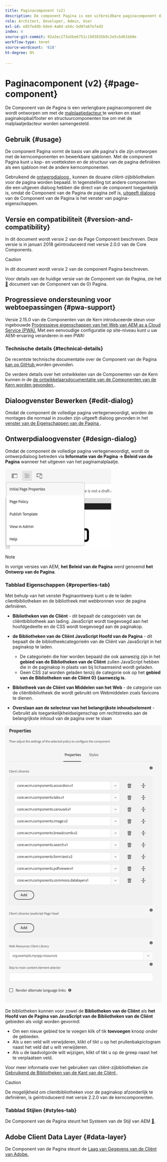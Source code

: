 ```yaml
---
title: Paginacomponent (v2)
description: De component Pagina is een uitbreidbare paginacomponent die wordt ontworpen om met de malplaatjeredacteur te werken en paginakopbal/footer en structuurcomponenten toe te laten om met de malplaatjedacteur worden samengesteld.
role: Architect, Developer, Admin, User
exl-id: e85fe4db-6de4-4a84-a54c-bd07a67efed3
index: n
source-git-commit: 92a3ec273a5be6751c1503835b9c2e5cbd61bb9e
workflow-type: tm+mt
source-wordcount: '618'
ht-degree: 0%

---
```



# Paginacomponent (v2) {#page-component}

De Component van de Pagina is een verlengbare paginacomponent die wordt ontworpen om met de [ malplaatjedacteur ](https://experienceleague.adobe.com/docs/experience-manager-cloud-service/sites/authoring/features/templates.html) te werken en staat paginakopbal/footer en structuurcomponenten toe om met de malplaatjedacteur worden samengesteld.

## Gebruik {#usage}

De component Pagina vormt de basis van alle pagina&#39;s die zijn ontworpen met de kerncomponenten en bewerkbare sjablonen. Met de component Pagina kunt u kop- en voetteksten en de structuur van de pagina definiëren als een sjabloon met de andere kerncomponenten.

Gebruikend de [ ontwerpdialoog ](#design-dialog), kunnen de douane cliënt-zijbibliotheken voor de pagina worden bepaald. In tegenstelling tot andere componenten die een uitgeven dialoog hebben die direct van de component toegankelijk is, omdat de Component van de Pagina de pagina zelf is, [ uitgeeft dialoog ](#edit-dialog) van de Component van de Pagina is het venster van pagina-eigenschappen.

## Versie en compatibiliteit {#version-and-compatibility}

In dit document wordt versie 2 van de Page Component beschreven. Deze versie is in januari 2018 geïntroduceerd met versie 2.0.0 van de Core Components.

>[!CAUTION]
>
>In dit document wordt versie 2 van de component Pagina beschreven.
>
>Voor details van de huidige versie van de Component van de Pagina, zie het [&#128279;](/help/components/page.md) document van de Component van de 0&rbrace; Pagina.

## Progressieve ondersteuning voor webtoepassingen {#pwa-support}

Versie 2.15.0 van de Componenten van de Kern introduceerde steun voor ingebouwde [ Progressieve eigenschappen van het Web van AEM as a Cloud Service (PWA).](https://experienceleague.adobe.com/docs/experience-manager-cloud-service/sites/authoring/features/enable-pwa.html) Met een eenvoudige configuratie op site-niveau kunt u uw AEM-ervaring veranderen in een PWA!

### Technische details {#technical-details}

De recentste technische documentatie over de Component van de Pagina [ kan op GitHub ](https://adobe.com/go/aem_cmp_tech_page_v2) worden gevonden.

De verdere details over het ontwikkelen van de Componenten van de Kern kunnen in de [ de ontwikkelaarsdocumentatie van de Componenten van de Kern worden gevonden ](/help/developing/overview.md).

## Dialoogvenster Bewerken {#edit-dialog}

Omdat de component de volledige pagina vertegenwoordigt, worden de montages die normaal in zouden zijn uitgeeft dialoog gevonden in het [ venster van de Eigenschappen van de Pagina ](https://experienceleague.adobe.com/docs/experience-manager-cloud-service/sites/authoring/fundamentals/page-properties.html).

## Ontwerpdialoogvenster {#design-dialog}

Omdat de component de volledige pagina vertegenwoordigt, wordt de ontwerpdialoog betreden via **Informatie van de Pagina -> Beleid van de Pagina** wanneer het uitgeven van het paginamalplaatje.

![ Beleid van de Pagina ](/help/assets/page-policy.png)

>[!NOTE]
>
>In vorige versies van AEM, **het Beleid van de Pagina** werd genoemd **het Ontwerp van de Pagina**.

### Tabblad Eigenschappen {#properties-tab}

Met behulp van het venster Paginaontwerp kunt u de te laden clientbibliotheken en de bibliotheek met webbronnen voor de pagina definiëren.

* **Bibliotheken van de Cliënt** - dit bepaalt de categorieën van de cliëntbibliotheek aan lading. JavaScript wordt toegevoegd aan het hoofdgedeelte en de CSS wordt toegevoegd aan de paginakop.
* **de Bibliotheken van de Cliënt JavaScript Hoofd van de Pagina** - dit bepaalt de de bibliotheekcategorieën van de Cliënt van JavaScript in het paginakop te laden.
   * De categorieën die hier worden bepaald die ook aanwezig zijn in het **gebied van de Bibliotheken van de Cliënt** zullen JavaScript hebben die in de paginakop in plaats van bij lichaamseind wordt geladen.
   * Geen CSS zal worden geladen tenzij de categorie ook op het **gebied van de Bibliotheken van de Cliënt 0&rbrace; &lbrace;aanwezig is.**

* **Bibliotheek van de Cliënt van Middelen van het Web** - de categorie van de cliëntbibliotheek die wordt gebruikt om Webmiddelen zoals favicons te dienen.

* **Overslaan aan de selecteur van het belangrijkste inhoudselement** - Gebruikt als toegankelijkheidseigenschap om rechtstreeks aan de belangrijkste inhoud van de pagina over te slaan

![ de ontwerpdialoog van de Component van de Pagina ](/help/assets/page-design.png)

De bibliotheken kunnen voor zowel de **Bibliotheken van de Cliënt** als **het Hoofd van de Pagina van JavaScript van de Bibliotheken van de Cliënt** gebieden als volgt worden gevormd:

* Om een nieuw gebied toe te voegen klik of tik **toevoegen** knoop onder de gebieden.
* Als u een veld wilt verwijderen, klikt of tikt u op het prullenbakpictogram naast het veld dat u wilt verwijderen.
* Als u de laadvolgorde wilt wijzigen, klikt of tikt u op de greep naast het te verplaatsen veld.

Voor meer informatie over het gebruiken van cliënt-zijbibliotheken zie [ Gebruikend de Bibliotheken van de Kant van de Cliënt ](https://helpx.adobe.com/experience-manager/6-5/sites/developing/using/clientlibs.html).

>[!CAUTION]
>
>De mogelijkheid om clientbibliotheken voor de paginakop afzonderlijk te definiëren, is geïntroduceerd met versie 2.2.0 van de kerncomponenten.

### Tabblad Stijlen {#styles-tab}

De Component van de Pagina steunt het Systeem van de Stijl van AEM [&#128279;](/help/get-started/authoring.md#component-styling).

## Adobe Client Data Layer {#data-layer}

De Component van de Pagina steunt de [ Laag van Gegevens van de Cliënt van Adobe.](/help/developing/data-layer/overview.md)
